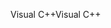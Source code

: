 <span data-ttu-id="951b0-101">Visual C++</span><span class="sxs-lookup"><span data-stu-id="951b0-101">Visual C++</span></span>